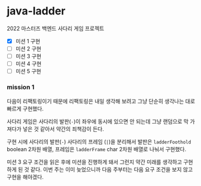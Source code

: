 # java-ladder

2022 마스터즈 백엔드 사다리 게임 프로젝트

- [x] 미션 1 구현
- [ ] 미션 2 구현
- [ ] 미션 3 구현
- [ ] 미션 4 구현
- [ ] 미션 5 구현

### mission 1

다음이 리팩토링이기 때문에 리팩토링은 내일 생각해 보려고 그냥 단순히 생각나는 대로 빠르게 구현했다.

사다리 게임은 사다리의 발판(`-`)이 좌우에 동시에 있으면 안 되는데 그냥 랜덤으로 막 가져다가 넣은 것 같아서 약간의 죄책감이 든다.

구현 시에 사다리의 발판(`-`) 사다리의 프레임 (`|`)을 분리해서 발판은 `ladderFoothold` boolean 2차원 배열, 프레임은 `ladderFrame` char 2차원 배열로 나눠서 구현했다.

미션 3 요구 조건을 읽은 후에 미션을 진행하게 돼서 그런지 약간 미래를 생각하고 구현하게 된 것 같다. 이번 주는 이미 늦었으니까 다음 주부터는 다음 요구 조건을 보지 않고 구현을 해야겠다.


